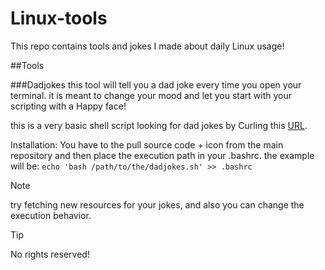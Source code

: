 # Linux-tools
This repo contains tools and jokes I made about daily Linux usage!

##Tools

###Dadjokes
this tool will tell you a dad joke every time you open your terminal.
it is meant to change your mood and let you start with your scripting with a Happy face!

this is a very basic shell script looking for dad jokes by Curling this [URL](https://icanhazdadjoke.com).

Installation:
You have to the pull source code + icon from the main repository and then place the execution path in your .bashrc.
the example will be:
`echo 'bash /path/to/the/dadjokes.sh' >> .bashrc`

>[!NOTE]
>try fetching new resources for your jokes, and also you can change the execution behavior.



>[!TIP]
>No rights reserved!
